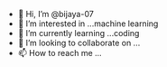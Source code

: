 - 👋 Hi, I’m @bijaya-07
- 👀 I’m interested in ...machine learning
- 🌱 I’m currently learning ...coding
- 💞️ I’m looking to collaborate on ...
- 📫 How to reach me ...

<!---
bijaya-07/bijaya-07 is a ✨ special ✨ repository because its `README.md` (this file) appears on your GitHub profile.
You can click the Preview link to take a look at your changes.
--->
